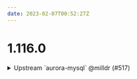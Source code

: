 ```yaml
---
date: 2023-02-07T00:52:27Z
---
```


# 1.116.0

<details>
  <summary>Upstream `aurora-mysql` @milldr (#517)</summary>

### what
- Upstreaming both `aurora-mysql` and `aurora-mysql-resources`

### why
- Added option for allowing ingress by account name, rather than requiring CIDR blocks copy and pasted
- Replaced the deprecated provider for MySQL
- Resolved issues with Terraform perma-drift for the resources component with granting "ALL"

### references
- Old provider, archived: https://github.com/hashicorp/terraform-provider-mysql
- New provider: https://github.com/petoju/terraform-provider-mysql



</details>